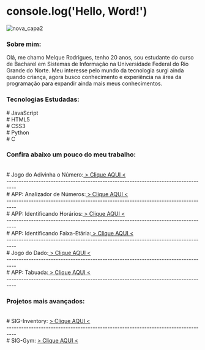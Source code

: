 # console.log('Hello, Word!')
![nova_capa2](https://user-images.githubusercontent.com/111925696/210368354-c2b78f05-6224-4efa-ae8b-c8f0ad181928.png)
 <h3>Sobre mim:</h3>
  Olá, me chamo Melque Rodrigues, tenho 20 anos, sou estudante do curso de Bacharel em Sistemas de Informação na Universidade Federal do Rio Grande do Norte. Meu interesse pelo mundo da tecnologia surgi ainda quando criança, agora busco conhecimento e experiência na área da programação para expandir ainda mais meus conhecimentos. 
 <h3>Tecnologias Estudadas:</h3>
  # JavaScript<br>
  # HTML5<br>
  # CSS3<br>
  # Python<br>
  # C<br>
<h3>Confira abaixo um pouco do meu trabalho:</h3><br>
  # Jogo do Adivinha o Número:<a href="https://melquetrindade.github.io/front_end/adivinhe_num/ex6.html" target="_blank" rel="external"> > Clique AQUI < </a> <br>
  ---------------------------------------------------------------------------------- <br>
  # APP: Analizador de Números:<a href="https://melquetrindade.github.io/front_end/anal_num/ex.html" target="_blank" rel="external"> > Clique AQUI < </a> <br>
  ---------------------------------------------------------------------------------- <br>
  # APP: Identificando Horários:<a href="https://melquetrindade.github.io/front_end/identif_horario/ex1.html" target="_blank" rel="external"> > Clique AQUI < </a> <br>
  ---------------------------------------------------------------------------------- <br>
  # APP: Identificando Faixa-Etária:<a href="https://melquetrindade.github.io/front_end/identif_pessoas/ex2.html" target="_blank" rel="external"> > Clique AQUI < </a> <br>
  ---------------------------------------------------------------------------------- <br>
  # Jogo do Dado:<a href="https://melquetrindade.github.io/front_end/jogo_dado/ex.html" target="_blank" rel="external"> > Clique AQUI < </a> <br>
  ---------------------------------------------------------------------------------- <br>
  # APP: Tabuada:<a href="https://melquetrindade.github.io/front_end/tabuada/ex.html" target="_blank" rel="external"> > Clique AQUI < </a> <br>
  ---------------------------------------------------------------------------------- <br>
 <h3>Projetos mais avançados:</h3><br>
  # SIG-Inventory: <a href="https://melquetrindade.github.io/front_end/sig_inventory/ex6.html" target="_blank" rel="external"> > Clique AQUI < </a> <br>
  ---------------------------------------------------------------------------------- <br>
  # SIG-Gym: <a href="https://melquetrindade.github.io/front_end/sig_academia/ex6.html" target="_blank" rel="external"> > Clique AQUI < </a> <br>
